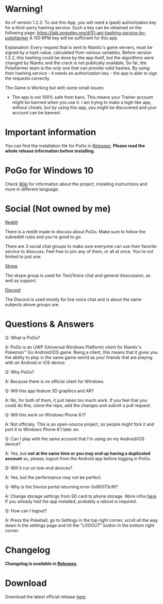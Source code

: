 # Warning!

As of version 1.2.2:
To use this App, you will need a (paid) authorization key for a third-party hashing service.
Such a key can be obtained on the following page: https://talk.pogodev.org/d/51-api-hashing-service-by-pokefarmer
A 150 RPM key will be sufficient for this app.

Explanation: Every request that is sent to Niantic's game servers, must be signed by a hash value, calculated from various variables.
Before version 1.2.2, this hashing could be done by the app itself, but the algorithms were changed by Niantic and the crack is not publically available.
So far, the Pokefarmer team is the only one that can provide valid hashes. By using their hashing service - it needs an authorization key - the app is able to sign the requests correctly.

The Game is Working but with some small issues:
- The app is not 100% safe from bans. This means your Trainer account might be banned when you use it. 
I am trying to make a legit-like app, without cheats, but by using this app, you might be discovered and your account can be banned.

# Important information
You can find the installation file for PoGo in [Releases](https://github.com/mtaheij/PoGo-UWP/releases/). **Please read the whole release information before installing.**

# PoGo for Windows 10

Check [Wiki](https://github.com/mtaheij/PoGo-UWP/wiki) for information about the project, installing instructions and more in different language.

# Social (Not owned by me)

[Reddit](https://www.reddit.com/r/PoGoUWP/)

There is a reddit made to discuss about PoGo. Make sure to follow the subreddit rules and you're good to go.

There are 3 social chat groups to make sure everyone can use their favorite service to disscuss. Feel free to join any of them, or all at once. You're not limited to just one.

[Skype](https://join.skype.com/hOeCHq2oEyhA)

The skype group is used for Text/Voice chat and general disscussion, as well as support.

[Discord](https://discord.gg/4GMbEWH)

The Discord is used mostly for live voice chat and is about the same subjects above groups are.

# Questions & Answers

Q: What is PoGo?

A: PoGo is an UWP (Universal Windows Platform) client for Niantic's Pokemon™ Go Android/iOS game. Being a client, this means that it gives you the ability to play in the same game-world as your friends that are playing with an Android or iOS device.

Q: Why PoGo?

A: Because there is no official client for Windows.

Q: Will this app feature 3D graphics and AR?

A: No, for both of them, it just takes too much work. If you feel that you could do this, clone the repo, add the changes and submit a pull request.

Q: Will this work on Windows Phone 8.1?

A: Not officialy. This is an open-source project, so people might fork it and port it to Windows Phone 8.1 later on.

Q: Can I play with the same account that I'm using on my Android/iOS device?

A: Yes, but **not at the same time or you may end up having a duplicated account** so, please, logout from the Android app before logging in PoGo.

Q: Will it run on low-end devices?

A: Yes, but the performance may not be perfect.

Q: Why is the Device portal returning error 0x80073cf6?

A: Change storage settings from SD card to phone storage. More infos [here](github.com/ST-Apps/PoGo-UWP/issues/11)
If you already had the app installed, probably a reboot is required.

Q: How can I logout?

A: Press the Pokeball, go to Settings in the top right corner, scroll all the way down in the settings page and hit the "LOGOUT" button in the bottom right corner.

# Changelog

**Changelog is available in [Releases](https://github.com/mtaheij/PoGo-UWP/releases/).**

# Download

Download the latest official release [here](https://github.com/mtaheij/PoGo-UWP/releases)
